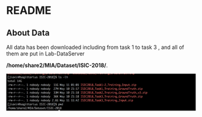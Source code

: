# README
## About Data
All data has been downloaded including from task 1 to task 3 , and all of them 
are put in Lab-DataServer 

**/home/share2/MIA/Dataset/ISIC-2018/**. 

![Data Directory](./Data_Directory.png)
